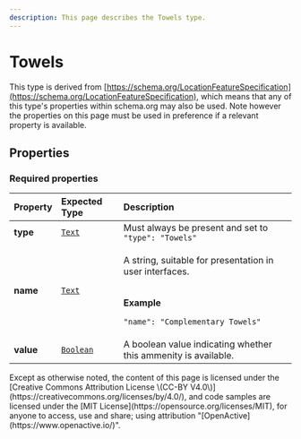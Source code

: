 ```yaml
---
description: This page describes the Towels type.
---
```


# Towels

This type is derived from [https://schema.org/LocationFeatureSpecification](https://schema.org/LocationFeatureSpecification), which means that any of this type's properties within schema.org may also be used. Note however the properties on this page must be used in preference if a relevant property is available.

## **Properties**

### **Required properties**

<table>
  <thead>
    <tr>
      <th style="text-align:left">Property</th>
      <th style="text-align:left">Expected Type</th>
      <th style="text-align:left">Description</th>
    </tr>
  </thead>
  <tbody>
    <tr>
      <td style="text-align:left"><b>type</b>
      </td>
      <td style="text-align:left"> <a href="https://schema.org/Text"><code>Text</code></a>
      </td>
      <td style="text-align:left">Must always be present and set to <code>&quot;type&quot;: &quot;Towels&quot;</code>
      </td>
    </tr>
    <tr>
      <td style="text-align:left"><b>name</b>
      </td>
      <td style="text-align:left"> <a href="https://schema.org/Text"><code>Text</code></a>
      </td>
      <td style="text-align:left">
        <p>A string, suitable for presentation in user interfaces.</p>
        <p>
          <br /><b>Example</b>
        </p>
        <p><code>&quot;name&quot;: &quot;Complementary Towels&quot;</code>
        </p>
      </td>
    </tr>
    <tr>
      <td style="text-align:left"><b>value</b>
      </td>
      <td style="text-align:left"> <a href="https://schema.org/Boolean"><code>Boolean</code></a>
      </td>
      <td style="text-align:left">A boolean value indicating whether this ammenity is available.</td>
    </tr>
  </tbody>
</table>Except as otherwise noted, the content of this page is licensed under the [Creative Commons Attribution License \(CC-BY V4.0\)](https://creativecommons.org/licenses/by/4.0/), and code samples are licensed under the [MIT License](https://opensource.org/licenses/MIT), for anyone to access, use and share; using attribution "[OpenActive](https://www.openactive.io/)".

